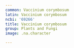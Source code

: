 ```yaml
---
common: Vaccinium corymbosum
latin: Vaccinium corymbosum
ncbi: '69266'
title: Vaccinium corymbosum
group: Plants and Fungi
image: .na.character

---
```

